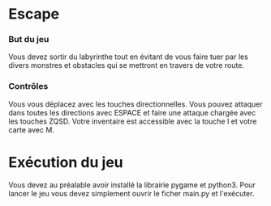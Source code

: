 # Escape

### But du jeu

Vous devez sortir du labyrinthe tout en évitant de vous faire tuer par les divers monstres et obstacles qui se mettront en travers de votre route.

### Contrôles

Vous vous déplacez avec les touches directionnelles. Vous pouvez attaquer dans toutes les directions avec ESPACE et faire une attaque chargée avec les touches ZQSD. Votre inventaire est accessible avec la touche I et votre carte avec M.

# Exécution du jeu

Vous devez au préalable avoir installé la librairie pygame et python3.
Pour lancer le jeu vous devez simplement ouvrir le ficher main.py et l'exécuter.
